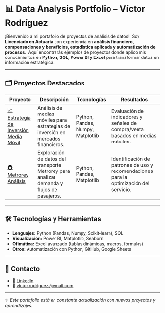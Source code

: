 # 📊 Data Analysis Portfolio – Víctor Rodríguez

¡Bienvenido a mi portafolio de proyectos de análisis de datos!  
Soy **Licenciado en Actuaría** con experiencia en **análisis financiero, compensaciones y beneficios, estadística aplicada y automatización de procesos**.  
Aquí encontrarás ejemplos de proyectos donde aplico mis conocimientos en **Python, SQL, Power BI y Excel** para transformar datos en información estratégica.

---

## 🗂 Proyectos Destacados

| Proyecto | Descripción | Tecnologías | Resultados |
|----------|-------------|-------------|------------|
| [📈 Estrategia de Inversión Media Móvil](./Estrategia_inversion_mediamovil.ipynb) | Análisis de medias móviles para estrategias de inversión en mercados financieros. | Python, Pandas, Numpy, Matplotlib | Evaluación de indicadores y señales de compra/venta basados en medias móviles. |
| [🚇 Metrorey Análisis](./Metrorey.ipynb) | Exploración de datos del transporte Metrorey para analizar demanda y flujos de pasajeros. | Python, Pandas, Matplotlib | Identificación de patrones de uso y recomendaciones para la optimización del servicio. |

---

## 🛠️ Tecnologías y Herramientas

- **Lenguajes:** Python (Pandas, Numpy, Scikit‑learn), SQL  
- **Visualización:** Power BI, Matplotlib, Seaborn  
- **Ofimática:** Excel avanzado (tablas dinámicas, macros, fórmulas)  
- **Otros:** Automatización con Python, GitHub, Google Sheets  

---

## 💌 Contacto

- 📍 [LinkedIn](https://www.linkedin.com)  
- 📧 victor.rodriguez@email.com  

---

✨ *Este portafolio está en constante actualización con nuevos proyectos y aprendizajes.*
